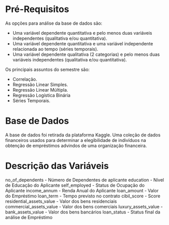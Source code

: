 # Pré-Requisitos

As opções para análise da base de dados são:
- Uma variável dependente quantitativa e pelo menos duas variáveis independentes (qualitativa e/ou quantitativa).
- Uma variável dependente quantitativa e uma variável independente relacionada ao tempo (séries temporais).
- Uma variável dependente qualitativa (2 categorias) e pelo menos duas variáveis independentes (qualitativa e/ou quantitativa).

Os principais assuntos do semestre são:
- Correlação.
- Regressão Linear Simples.
- Regressão Linear Múltipla.
- Regressão Logística Binária
- Séries Temporais.

# Base de Dados

A base de dados foi retirada da plataforma Kaggle.
Uma coleção de dados financeiros usados para determinar a elegibilidade de indivíduos na obtenção de empréstimos advindos de uma organização financeira.

# Descrição das Variáveis

no_of_dependents - Número de Dependentes de aplicante
education - Nível de Educação do Aplicante
self_employed - Status de Ocupação do Aplicante
income_annum - Renda Anual do Aplicante
loan_amount - Valor do Empréstimo
loan_term - Tempo previsto no contrato
cibil_score - Score
residential_assets_value - Valor dos bens residenciais
commercial_assets_value - Valor dos bens comerciais
luxury_assets_value -
bank_assets_value - Valor dos bens bancários
loan_status - Status final da análise de Empréstimo
